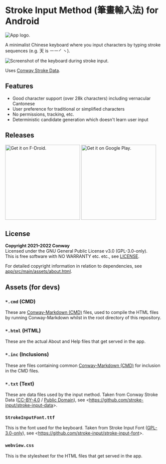 # Stroke Input Method (筆畫輸入法) for Android

![App logo.](app/src/main/res/mipmap-hdpi/icon_launcher.png)

A minimalist Chinese keyboard where you input characters
by typing stroke sequences (e.g. 天 is ㇐㇐㇒㇔).

![Screenshot of the keyboard during stroke input.](stroke-input-screenshot.png)

Uses [Conway Stroke Data].

[Conway Stroke Data]: https://github.com/stroke-input/stroke-input-data


## Features

* Good character support (over 28k characters) including vernacular Cantonese
* User preference for traditional or simplified characters
* No permissions, tracking, etc.
* Deterministic candidate generation which doesn't learn user input


## Releases

[<img
    alt="Get it on F-Droid."
    src="https://gitlab.com/fdroid/artwork/-/raw/master/badge/get-it-on.png"
    width="240"
    height="auto">][f-droid]
[<img
    alt="Get it on Google Play."
    src="https://play.google.com/intl/en_us/badges/static/images/badges/en_badge_web_generic.png"
    width="240"
    height="auto">][google-play]

[f-droid]: https://f-droid.org/en/packages/io.github.yawnoc.strokeinput/
[google-play]: https://play.google.com/store/apps/details?id=io.github.yawnoc.strokeinput


## License

**Copyright 2021–2022 Conway** <br>
Licensed under the GNU General Public License v3.0 (GPL-3.0-only). <br>
This is free software with NO WARRANTY etc. etc., see [LICENSE]. <br>

For detailed copyright information in relation to dependencies,
see [app/src/main/assets/about.html].


## Assets (for devs)

### `*.cmd` (CMD)

These are [Conway-Markdown (CMD)] files,
used to compile the HTML files by running Conway-Markdown
whilst in the root directory of this repository.

### `*.html` (HTML)

These are the actual About and Help files that get served in the app.

### `*.inc` (Inclusions)

These are files containing common [Conway-Markdown (CMD)]
for inclusion in the CMD files.

### `*.txt` (Text)

These are data files used by the input method.
Taken from Conway Stroke Data ([CC-BY-4.0] / [Public Domain]),
see <<https://github.com/stroke-input/stroke-input-data>>.

### `StrokeInputFont.ttf`

This is the font used for the keyboard.
Taken from Stroke Input Font ([GPL-3.0-only]),
see <<https://github.com/stroke-input/stroke-input-font>>.

### `webview.css`

This is the stylesheet for the HTML files that get served in the app.


[LICENSE]: LICENSE
[GPL-3.0-only]: https://www.gnu.org/licenses/
[CC-BY-4.0]: https://creativecommons.org/licenses/by/4.0/
[Public Domain]: https://creativecommons.org/publicdomain/zero/1.0/
[app/src/main/assets/about.html]:
  https://htmlpreview.github.io/?https://github.com/stroke-input/stroke-input-android/blob/master/app/src/main/assets/about.html
[Conway-Markdown (CMD)]:
  https://github.com/conway-markdown/conway-markdown
